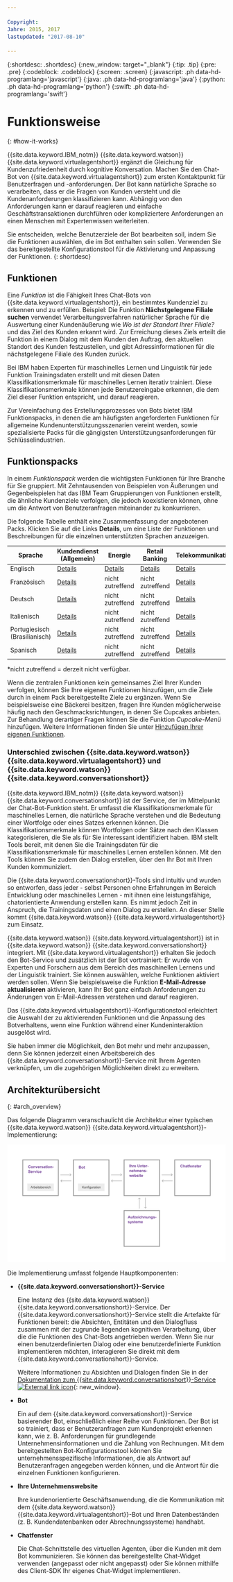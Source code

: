 ```yaml
---

Copyright:
Jahre: 2015, 2017
lastupdated: "2017-08-10"

---
```


{:shortdesc: .shortdesc}
{:new_window: target="_blank"}
{:tip: .tip}
{:pre: .pre}
{:codeblock: .codeblock}
{:screen: .screen}
{:javascript: .ph data-hd-programlang='javascript'}
{:java: .ph data-hd-programlang='java'}
{:python: .ph data-hd-programlang='python'}
{:swift: .ph data-hd-programlang='swift'}

# Funktionsweise
{: #how-it-works}

{{site.data.keyword.IBM_notm}} {{site.data.keyword.watson}} {{site.data.keyword.virtualagentshort}} ergänzt die Gleichung für Kundenzufriedenheit durch kognitive Konversation. Machen Sie den Chat-Bot von {{site.data.keyword.virtualagentshort}} zum ersten Kontaktpunkt für Benutzerfragen und -anforderungen. Der Bot kann natürliche Sprache so verarbeiten, dass er die Fragen von Kunden versteht und die Kundenanforderungen klassifizieren kann. Abhängig von den Anforderungen kann er darauf reagieren und einfache Geschäftstransaktionen durchführen oder kompliziertere Anforderungen an einen Menschen mit Expertenwissen weiterleiten.

Sie entscheiden, welche Benutzerziele der Bot bearbeiten soll, indem Sie die Funktionen auswählen, die im Bot enthalten sein sollen. Verwenden Sie das bereitgestellte Konfigurationstool für die Aktivierung und Anpassung der Funktionen.
{: shortdesc}

## Funktionen

Eine *Funktion* ist die Fähigkeit Ihres Chat-Bots von {{site.data.keyword.virtualagentshort}}, ein bestimmtes Kundenziel zu erkennen und zu erfüllen. Beispiel: Die Funktion **Nächstgelegene Filiale suchen** verwendet Verarbeitungsverfahren natürlicher Sprache für die Auswertung einer Kundenäußerung wie *Wo ist der Standort Ihrer Filiale?* und das Ziel des Kunden erkannt wird. Zur Erreichung dieses Ziels erteilt die Funktion in einem Dialog mit dem Kunden den Auftrag, den aktuellen Standort des Kunden festzustellen, und gibt Adressinformationen für die nächstgelegene Filiale des Kunden zurück.

Bei IBM haben Experten für maschinelles Lernen und Linguistik für jede Funktion Trainingsdaten erstellt und mit diesen Daten Klassifikationsmerkmale für maschinelles Lernen iterativ trainiert. Diese Klassifikationsmerkmale können jede Benutzereingabe erkennen, die dem Ziel dieser Funktion entspricht, und darauf reagieren.

Zur Vereinfachung des Erstellungsprozesses von Bots bietet IBM Funktionspacks, in denen die am häufigsten angeforderten Funktionen für allgemeine Kundenunterstützungsszenarien vereint werden, sowie spezialisierte Packs für die gängigsten Unterstützungsanforderungen für Schlüsselindustrien.

## Funktionspacks

In einem *Funktionspack* werden die wichtigsten Funktionen für Ihre Branche für Sie gruppiert. Mit Zehntausenden von Beispielen von Äußerungen und Gegenbeispielen hat das IBM Team Gruppierungen von Funktionen erstellt, die ähnliche Kundenziele verfolgen, die jedoch koexistieren können, ohne um die Antwort von Benutzeranfragen miteinander zu konkurrieren.

Die folgende Tabelle enthält eine Zusammenfassung der angebotenen Packs. Klicken Sie auf die Links **Details**, um eine Liste der Funktionen und Beschreibungen für die einzelnen unterstützten Sprachen anzuzeigen.

| Sprache | Kundendienst (Allgemein) | Energie  | Retail Banking | Telekommunikationsunternehmen   |
|----------|----------------------------|---------|----------------|---------|
| Englisch  | [Details](/docs/services/virtual-agent/capabilities_list_general_en.html)   | [Details](/docs/services/virtual-agent/capabilities_list_energy.html) | [Details](/docs/services/virtual-agent/capabilities_list_banking.html)        | [Details](/docs/services/virtual-agent/capabilities_list_telco_en.html) |
| Französisch   | [Details](/docs/services/virtual-agent/capabilities_list_general_fr.html)   | nicht zutreffend     | nicht zutreffend            | [Details](/docs/services/virtual-agent/capabilities_list_telco_fr.html) |
| Deutsch   | [Details](/docs/services/virtual-agent/capabilities_list_general.html) | nicht zutreffend     | nicht zutreffend            | [Details](/docs/services/virtual-agent/capabilities_list_telco.html) |
| Italienisch | [Details](/docs/services/virtual-agent/capabilities_list_general_it.html) | nicht zutreffend | nicht zutreffend | [Details](/docs/services/virtual-agent/capabilities_list_telco_it.html) |
| Portugiesisch (Brasilianisch) | [Details](/docs/services/virtual-agent/capabilities_list_general_pt-br.html)   | nicht zutreffend     | nicht zutreffend            | [Details](/docs/services/virtual-agent/capabilities_list_telco_pt-br.html) |
| Spanisch | [Details](/docs/services/virtual-agent/capabilities_list_general_es.html)   | nicht zutreffend     | nicht zutreffend            | [Details](/docs/services/virtual-agent/capabilities_list_telco_es.html) |

*nicht zutreffend = derzeit nicht verfügbar.

Wenn die zentralen Funktionen kein gemeinsames Ziel Ihrer Kunden verfolgen, können Sie Ihre eigenen Funktionen hinzufügen, um die Ziele durch in einem Pack bereitgestellte Ziele zu ergänzen. Wenn Sie beispielsweise eine Bäckerei besitzen, fragen Ihre Kunden möglicherweise häufig nach den Geschmacksrichtungen, in denen Sie Cupcakes anbieten. Zur Behandlung derartiger Fragen können Sie die Funktion *Cupcake-Menü* hinzufügen. Weitere Informationen finden Sie unter [Hinzufügen Ihrer eigenen Funktionen](add-custom-capabilities.html).

### Unterschied zwischen {{site.data.keyword.watson}} {{site.data.keyword.virtualagentshort}} und {{site.data.keyword.watson}} {{site.data.keyword.conversationshort}}

{{site.data.keyword.IBM_notm}} {{site.data.keyword.watson}} {{site.data.keyword.conversationshort}} ist der Service, der im Mittelpunkt der Chat-Bot-Funktion steht. Er umfasst die Klassifikationsmerkmale für maschinelles Lernen, die natürliche Sprache verstehen und die Bedeutung einer Wortfolge oder eines Satzes erkennen können. Die Klassifikationsmerkmale können Wortfolgen oder Sätze nach den Klassen kategorisieren, die Sie als für Sie interessant identifiziert haben. IBM stellt Tools bereit, mit denen Sie die Trainingsdaten für die Klassifikationsmerkmale für maschinelles Lernen erstellen können. Mit den Tools können Sie zudem den Dialog erstellen, über den Ihr Bot mit Ihren Kunden kommuniziert.

Die {{site.data.keyword.conversationshort}}-Tools sind intuitiv und wurden so entworfen, dass jeder - selbst Personen ohne Erfahrungen im Bereich Entwicklung oder maschinelles Lernen - mit ihnen eine leistungsfähige, chatorientierte Anwendung erstellen kann. Es nimmt jedoch Zeit in Anspruch, die Trainingsdaten und einen Dialog zu erstellen. An dieser Stelle kommt {{site.data.keyword.watson}} {{site.data.keyword.virtualagentshort}} zum Einsatz.

{{site.data.keyword.watson}} {{site.data.keyword.virtualagentshort}} ist in {{site.data.keyword.watson}} {{site.data.keyword.conversationshort}} integriert. Mit {{site.data.keyword.virtualagentshort}} erhalten Sie jedoch den Bot-Service und zusätzlich ist der Bot vortrainiert: Er wurde von Experten und Forschern aus dem Bereich des maschinellen Lernens und der Linguistik trainiert. Sie können auswählen, welche Funktionen aktiviert werden sollen. Wenn Sie beispielsweise die Funktion **E-Mail-Adresse aktualisieren** aktivieren, kann Ihr Bot ganz einfach Anforderungen zu Änderungen von E-Mail-Adressen verstehen und darauf reagieren.

Das {{site.data.keyword.virtualagentshort}}-Konfigurationstool erleichtert die Auswahl der zu aktivierenden Funktionen und die Anpassung des Botverhaltens, wenn eine Funktion während einer Kundeninteraktion ausgelöst wird.

Sie haben immer die Möglichkeit, den Bot mehr und mehr anzupassen, denn Sie können jederzeit einen Arbeitsbereich des {{site.data.keyword.conversationshort}}-Service mit Ihrem Agenten verknüpfen, um die zugehörigen Möglichkeiten direkt zu erweitern.

## Architekturübersicht 
{: #arch_overview}

Das folgende Diagramm veranschaulicht die Architektur einer typischen {{site.data.keyword.watson}} {{site.data.keyword.virtualagentshort}}-Implementierung:

![Architekturübersicht](images/arch-overview.png)

Die Implementierung umfasst folgende Hauptkomponenten:

- **{{site.data.keyword.conversationshort}}-Service**

    Eine Instanz des {{site.data.keyword.watson}} {{site.data.keyword.conversationshort}}-Service. Der {{site.data.keyword.conversationshort}}-Service stellt die Artefakte für Funktionen bereit: die Absichten, Entitäten und den Dialogfluss zusammen mit der zugrunde liegenden kognitiven Verarbeitung, über die die Funktionen des Chat-Bots angetrieben werden. Wenn Sie nur einen benutzerdefinierten Dialog oder eine benutzerdefinierte Funktion implementieren möchten, interagieren Sie direkt mit dem {{site.data.keyword.conversationshort}}-Service.

    Weitere Informationen zu Absichten und Dialogen finden Sie in der [Dokumentation zum {{site.data.keyword.conversationshort}}-Service ![External link icon](../../icons/launch-glyph.svg "External link icon")](https://console.bluemix.net/docs/services/conversation/index.html#about "External link icon"){: new_window}.

- **Bot**

    Ein auf dem {{site.data.keyword.conversationshort}}-Service basierender Bot, einschließlich einer Reihe von Funktionen. Der Bot ist so trainiert, dass er Benutzeranfragen zum Kundenprojekt erkennen kann, wie z. B. Anforderungen für grundlegende Unternehmensinformationen und die Zahlung von Rechnungen. Mit dem bereitgestellten Bot-Konfigurationstool können Sie unternehmensspezifische Informationen, die als Antwort auf Benutzeranfragen angegeben werden können, und die Antwort für die einzelnen Funktionen konfigurieren.

- **Ihre Unternehmenswebsite**

    Ihre kundenorientierte Geschäftsanwendung, die die Kommunikation mit dem {{site.data.keyword.watson}} {{site.data.keyword.virtualagentshort}}-Bot und Ihren Datenbeständen (z. B. Kundendatenbanken oder Abrechnungssysteme) handhabt.

- **Chatfenster**

    Die Chat-Schnittstelle des virtuellen Agenten, über die Kunden mit dem Bot kommunizieren. Sie können das bereitgestellte Chat-Widget verwenden (angepasst oder nicht angepasst) oder Sie können mithilfe des Client-SDK Ihr eigenes Chat-Widget implementieren.
